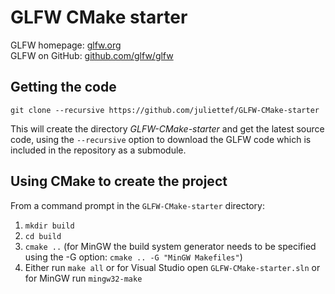 # GLFW CMake starter
GLFW homepage: [glfw.org](https://www.glfw.org/)  
GLFW on GitHub: [github.com/glfw/glfw](https://www.github.com/glfw/glfw)

## Getting the code
```
git clone --recursive https://github.com/juliettef/GLFW-CMake-starter
```
This will create the directory _GLFW-CMake-starter_ and get the latest source code, using the ```--recursive``` option to download the GLFW code which is included in the repository as a submodule.

## Using CMake to create the project

From a command prompt in the `GLFW-CMake-starter` directory:
1. `mkdir build`
1. `cd build`
1. `cmake ..` (for MinGW the build system generator needs to be specified using the -G option: `cmake .. -G "MinGW Makefiles"`)
1. Either run `make all` or for Visual Studio open `GLFW-CMake-starter.sln` or for MinGW run `mingw32-make`

